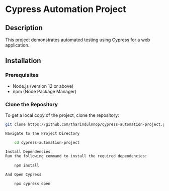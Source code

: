 # Cypress Automation Project

## Description
This project demonstrates automated testing using Cypress for a web application.

## Installation

### Prerequisites
- Node.js (version 12 or above)
- npm (Node Package Manager)

### Clone the Repository
To get a local copy of the project, clone the repository:

```bash
git clone https://github.com/tharindulmnop/cypress-automation-project.git

Navigate to the Project Directory

    cd cypress-automation-project

Install Dependencies
Run the following command to install the required dependencies:
   
    npm install

And Open Cypress

    npx cypress open


